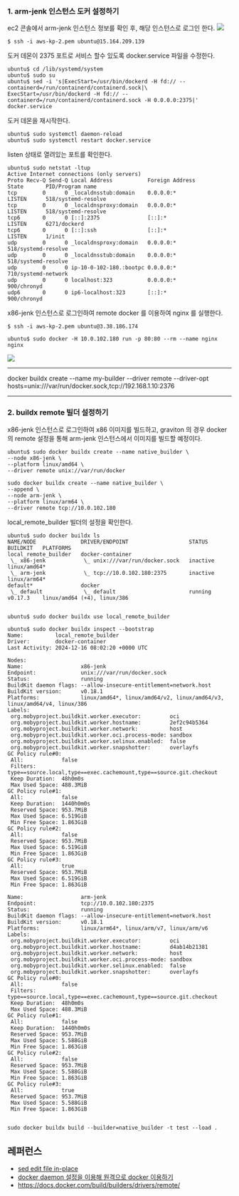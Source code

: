 ### 1. arm-jenk 인스턴스 도커 설정하기 ###

ec2 콘솔에서 arm-jenk 인스턴스 정보를 확인 후, 해당 인스턴스로 로그인 한다.
![](https://github.com/gnosia93/eks-grv-mig/blob/main/tutorial/images/ec2-4.png)
```
$ ssh -i aws-kp-2.pem ubuntu@15.164.209.139
```

도커 데몬이 2375 포트로 서비스 할수 있도록 docker.service 파일을 수정한다. 
```
ubuntu$ cd /lib/systemd/system
ubuntu$ sudo su
ubuntu$ sed -i 's|ExecStart=/usr/bin/dockerd -H fd:// --containerd=/run/containerd/containerd.sock|\
ExecStart=/usr/bin/dockerd -H fd:// --containerd=/run/containerd/containerd.sock -H 0.0.0.0:2375|' docker.service
```

도커 데몬을 재시작한다. 
```
ubuntu$ sudo systemctl daemon-reload
ubuntu$ sudo systemctl restart docker.service
```

listen 상태로 열려있는 포트를 확인한다. 
```
ubuntu$ sudo netstat -ltup
Active Internet connections (only servers)
Proto Recv-Q Send-Q Local Address           Foreign Address         State       PID/Program name
tcp        0      0 _localdnsstub:domain    0.0.0.0:*               LISTEN      518/systemd-resolve
tcp        0      0 _localdnsproxy:domain   0.0.0.0:*               LISTEN      518/systemd-resolve
tcp6       0      0 [::]:2375               [::]:*                  LISTEN      6271/dockerd
tcp6       0      0 [::]:ssh                [::]:*                  LISTEN      1/init
udp        0      0 _localdnsproxy:domain   0.0.0.0:*                           518/systemd-resolve
udp        0      0 _localdnsstub:domain    0.0.0.0:*                           518/systemd-resolve
udp        0      0 ip-10-0-102-180.:bootpc 0.0.0.0:*                           710/systemd-network
udp        0      0 localhost:323           0.0.0.0:*                           900/chronyd
udp6       0      0 ip6-localhost:323       [::]:*                              900/chronyd
```

x86-jenk 인스턴스로 로그인하여 remote docker 를 이용하여 nginx 를 실행한다. 
```
$ ssh -i aws-kp-2.pem ubuntu@3.38.186.174

ubuntu$ sudo docker -H 10.0.102.180 run -p 80:80 --rm --name nginx nginx
```
![](https://github.com/gnosia93/eks-grv-mig/blob/main/tutorial/images/docker-remote-1.png)

***
docker buildx create --name my-builder --driver remote --driver-opt hosts=unix:///var/run/docker.sock,tcp://192.168.1.10:2376
*** 


### 2. buildx remote 빌더 설정하기 ###

x86-jenk 인스턴스로 로그인하여 x86 이미지를 빌드하고, graviton 의 경우 docker의 remote 설정을 통해 arm-jenk 인스턴스에서 이미지를 빌드할 예정이다.   
```
ubuntu$ sudo docker buildx create --name native_builder \
--node x86-jenk \
--platform linux/amd64 \
--driver remote unix://var/run/docker

sudo docker buildx create --name native_builder \
--append \
--node arm-jenk \
--platform linux/arm64 \
--driver remote tcp://10.0.102.180
```

local_remote_builder 빌더의 설정을 확인한다. 
```
ubuntu$ sudo docker buildx ls
NAME/NODE              DRIVER/ENDPOINT                   STATUS     BUILDKIT   PLATFORMS
local_remote_builder   docker-container
 \_ x86-jenk            \_ unix:///var/run/docker.sock   inactive              linux/amd64*
 \_ arm-jenk            \_ tcp://10.0.102.180:2375       inactive              linux/arm64*
default*               docker
 \_ default             \_ default                       running    v0.17.3    linux/amd64 (+4), linux/386


ubuntu$ sudo docker buildx use local_remote_builder

ubuntu$ sudo docker buildx inspect --bootstrap
Name:          local_remote_builder
Driver:        docker-container
Last Activity: 2024-12-16 08:02:20 +0000 UTC

Nodes:
Name:                  x86-jenk
Endpoint:              unix:///var/run/docker.sock
Status:                running
BuildKit daemon flags: --allow-insecure-entitlement=network.host
BuildKit version:      v0.18.1
Platforms:             linux/amd64*, linux/amd64/v2, linux/amd64/v3, linux/amd64/v4, linux/386
Labels:
 org.mobyproject.buildkit.worker.executor:         oci
 org.mobyproject.buildkit.worker.hostname:         2ef2c94b5364
 org.mobyproject.buildkit.worker.network:          host
 org.mobyproject.buildkit.worker.oci.process-mode: sandbox
 org.mobyproject.buildkit.worker.selinux.enabled:  false
 org.mobyproject.buildkit.worker.snapshotter:      overlayfs
GC Policy rule#0:
 All:            false
 Filters:        type==source.local,type==exec.cachemount,type==source.git.checkout
 Keep Duration:  48h0m0s
 Max Used Space: 488.3MiB
GC Policy rule#1:
 All:            false
 Keep Duration:  1440h0m0s
 Reserved Space: 953.7MiB
 Max Used Space: 6.519GiB
 Min Free Space: 1.863GiB
GC Policy rule#2:
 All:            false
 Reserved Space: 953.7MiB
 Max Used Space: 6.519GiB
 Min Free Space: 1.863GiB
GC Policy rule#3:
 All:            true
 Reserved Space: 953.7MiB
 Max Used Space: 6.519GiB
 Min Free Space: 1.863GiB

Name:                  arm-jenk
Endpoint:              tcp://10.0.102.180:2375
Status:                running
BuildKit daemon flags: --allow-insecure-entitlement=network.host
BuildKit version:      v0.18.1
Platforms:             linux/arm64*, linux/arm/v7, linux/arm/v6
Labels:
 org.mobyproject.buildkit.worker.executor:         oci
 org.mobyproject.buildkit.worker.hostname:         d4ab14b21381
 org.mobyproject.buildkit.worker.network:          host
 org.mobyproject.buildkit.worker.oci.process-mode: sandbox
 org.mobyproject.buildkit.worker.selinux.enabled:  false
 org.mobyproject.buildkit.worker.snapshotter:      overlayfs
GC Policy rule#0:
 All:            false
 Filters:        type==source.local,type==exec.cachemount,type==source.git.checkout
 Keep Duration:  48h0m0s
 Max Used Space: 488.3MiB
GC Policy rule#1:
 All:            false
 Keep Duration:  1440h0m0s
 Reserved Space: 953.7MiB
 Max Used Space: 5.588GiB
 Min Free Space: 1.863GiB
GC Policy rule#2:
 All:            false
 Reserved Space: 953.7MiB
 Max Used Space: 5.588GiB
 Min Free Space: 1.863GiB
GC Policy rule#3:
 All:            true
 Reserved Space: 953.7MiB
 Max Used Space: 5.588GiB
 Min Free Space: 1.863GiB
```

```

sudo docker buildx build --builder=native_builder -t test --load .
```


## 레퍼런스 ##

* [sed edit file in-place](https://stackoverflow.com/questions/12696125/sed-edit-file-in-place)
* [docker daemon 설정을 이용해 원격으로 docker 이용하기](https://senticoding.tistory.com/94)
* https://docs.docker.com/build/builders/drivers/remote/
